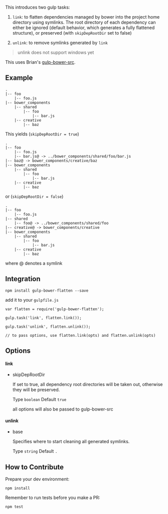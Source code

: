 This introduces two gulp tasks:

1. `link`: to flatten dependencies managed by bower into the project home directory using symlinks. The root directory of each dependency can either be ignored (default behavior, which generates a fully flattened structure), or preserved (with `skipDepRootDir` set to false)

2. `unlink`: to remove symlinks generated by `link`

> unlink does not support windows yet

This uses Brian's [gulp-bower-src](https://github.com/bclozel/gulp-bower-src).

## Example

    .
    |-- foo
        |-- foo.js
    |-- bower_components
        |-- shared
            |-- foo
                |-- bar.js
        |-- creative
            |-- baz

This yields (`skipDepRootDir = true`)

    .
    |-- foo
        |-- foo.js
        |-- bar.js@ -> ../bower_components/shared/foo/bar.js
    |-- baz@ -> bower_components/creative/baz
    |-- bower_components
        |-- shared
            |-- foo
                |-- bar.js
        |-- creative
            |-- baz

or (`skipDepRootDir = false`)

    .
    |-- foo
        |-- foo.js
    |-- shared
        |-- foo@ -> ../bower_components/shared/foo
    |-- creative@ -> bower_components/creative
    |-- bower_components
        |-- shared
            |-- foo
                |-- bar.js
        |-- creative
            |-- baz

where @ denotes a symlink

## Integration

```
npm install gulp-bower-flatten --save
```

add it to your `gulpfile.js`

```
var flatten = require('gulp-bower-flatten');

gulp.task('link', flatten.link());

gulp.task('unlink', flatten.unlink());

// to pass options, use flatten.link(opts) and flatten.unlink(opts)
```

## Options

#### link

* skipDepRootDir

    If set to true, all dependency root directories will be taken out, otherwise they will be preserved.

    Type `boolean`
    Default `true`

    all options will also be passed to gulp-bower-src

#### unlink

* base

    Specifies where to start cleaning all generated symlinks.

    Type `string`
    Default `.`

## How to Contribute

Prepare your dev environment:

```
npm install
```

Remember to run tests before you make a PR:

```
npm test
```
